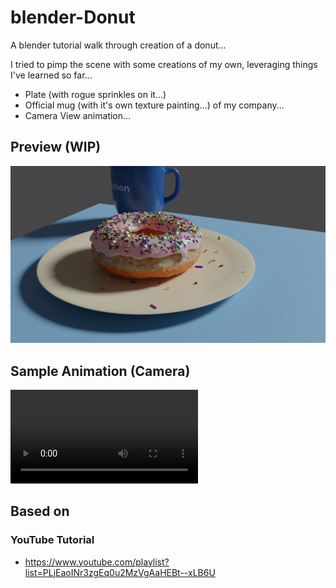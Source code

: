 # blender-Donut

A blender tutorial walk through creation of a donut...

I tried to pimp the scene with some creations of my own, leveraging things I've learned so far...

* Plate (with rogue sprinkles on it...)
* Official mug (with it's own texture painting...) of my company...
* Camera View animation...

## Preview (WIP)

![alt text](Samples/donut-wip-8.png "Latest WIP Preview")

## Sample Animation (Camera)

![alt text](Samples/AnimationSample.mp4 "Animation Sample")

## Based on

### YouTube Tutorial

* https://www.youtube.com/playlist?list=PLjEaoINr3zgEq0u2MzVgAaHEBt--xLB6U

